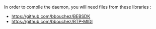 In order to compile the daemon, you will need files from these libraries :
* https://github.com/bbouchez/BEBSDK
* https://github.com/bbouchez/RTP-MIDI
